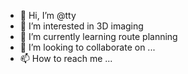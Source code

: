 - 👋 Hi, I’m @tty
- 👀 I’m interested in 3D imaging
- 🌱 I’m currently learning route planning
- 💞️ I’m looking to collaborate on ...
- 📫 How to reach me ...

<!---
wowin110/wowin110 is a ✨ special ✨ repository because its `README.md` (this file) appears on your GitHub profile.
You can click the Preview link to take a look at your changes.
--->
